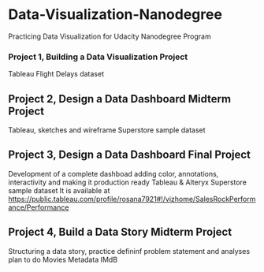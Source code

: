 # Data-Visualization-Nanodegree

Practicing Data Visualization for Udacity Nanodegree Program

### Project 1, Building a Data Visualization Project
Tableau
Flight Delays dataset
              
## Project 2, Design a Data Dashboard Midterm Project
Tableau, sketches and wireframe
Superstore sample dataset
              
## Project 3, Design a Data Dashboard Final Project
Development of a complete dashboad adding color, annotations, interactivity and making it production ready
Tableau & Alteryx
Superstore sample dataset
It is available at https://public.tableau.com/profile/rosana7921#!/vizhome/SalesRockPerformance/Performance
              

## Project 4, Build a Data Story Midterm Project   
Structuring a data story, practice defininf problem statement and analyses plan to do
Movies Metadata IMdB
              
